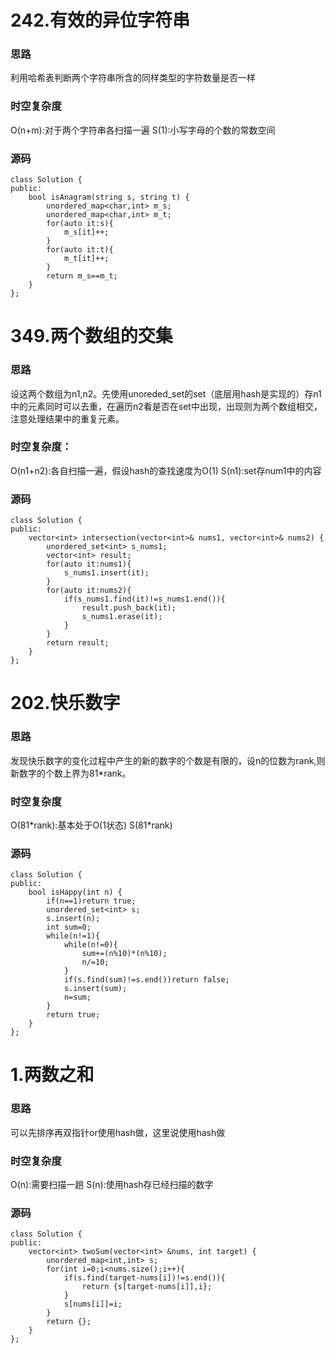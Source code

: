 # 242.有效的异位字符串
### 思路
利用哈希表判断两个字符串所含的同样类型的字符数量是否一样
### 时空复杂度
O(n+m):对于两个字符串各扫描一遍
S(1):小写字母的个数的常数空间
### 源码
```
class Solution {  
public:  
    bool isAnagram(string s, string t) {  
        unordered_map<char,int> m_s;  
        unordered_map<char,int> m_t;  
        for(auto it:s){  
            m_s[it]++;  
        }  
        for(auto it:t){  
            m_t[it]++;  
        }  
        return m_s==m_t;  
    }  
};
```

# 349.两个数组的交集
### 思路
设这两个数组为n1,n2。先使用unoreded_set的set（底层用hash是实现的）存n1中的元素同时可以去重，在遍历n2看是否在set中出现，出现则为两个数组相交，注意处理结果中的重复元素。
### 时空复杂度：
O(n1+n2):各自扫描一遍，假设hash的查找速度为O(1)
S(n1):set存num1中的内容
### 源码
```
class Solution {  
public:  
    vector<int> intersection(vector<int>& nums1, vector<int>& nums2) {  
        unordered_set<int> s_nums1;  
        vector<int> result;  
        for(auto it:nums1){  
            s_nums1.insert(it);  
        }  
        for(auto it:nums2){  
            if(s_nums1.find(it)!=s_nums1.end()){  
                result.push_back(it);  
                s_nums1.erase(it);  
            }  
        }  
        return result;  
    }  
};
```

# 202.快乐数字
### 思路
发现快乐数字的变化过程中产生的新的数字的个数是有限的，设n的位数为rank,则新数字的个数上界为81\*rank。
### 时空复杂度
O(81\*rank):基本处于O(1状态)
S(81\*rank)
### 源码
```
class Solution {  
public:  
    bool isHappy(int n) {  
        if(n==1)return true;  
        unordered_set<int> s;  
        s.insert(n);  
        int sum=0;  
        while(n!=1){  
            while(n!=0){  
                sum+=(n%10)*(n%10);  
                n/=10;  
            }  
            if(s.find(sum)!=s.end())return false;  
            s.insert(sum);  
            n=sum;  
        }  
        return true;  
    }  
};
```

# 1.两数之和
### 思路
可以先排序再双指针or使用hash做，这里说使用hash做
### 时空复杂度
O(n):需要扫描一趟
S(n):使用hash存已经扫描的数字
### 源码
```
class Solution {  
public:  
    vector<int> twoSum(vector<int> &nums, int target) {  
        unordered_map<int,int> s;  
        for(int i=0;i<nums.size();i++){  
            if(s.find(target-nums[i])!=s.end()){  
                return {s[target-nums[i]],i};  
            }  
            s[nums[i]]=i;  
        }  
        return {};  
    }  
};
```